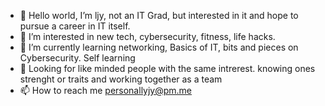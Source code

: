 - 👋 Hello world, I’m ljy, not an IT Grad, but interested in it and hope to pursue a career in IT itself.
- 👀 I’m interested in new tech, cybersecurity, fitness, life hacks.
- 🌱 I’m currently learning networking, Basics of IT, bits and pieces on Cybersecurity. Self learning
- 💞️ Looking for like minded people with the same intrerest. knowing ones strenght or traits and working together as a team
- 📫 How to reach me personallyjy@pm.me

<!---
llljjjyyyy/llljjjyyyy is a ✨ special ✨ repository because its `README.md` (this file) appears on your GitHub profile.
You can click the Preview link to take a look at your changes.
--->
